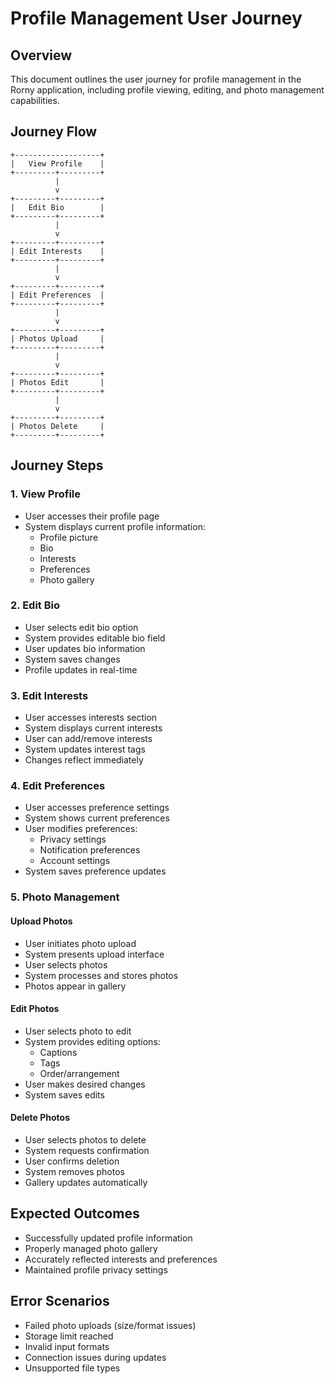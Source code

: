 # Profile Management User Journey

## Overview
This document outlines the user journey for profile management in the Rorny application, including profile viewing, editing, and photo management capabilities.

## Journey Flow
```
+-------------------+
|   View Profile    |
+---------+---------+
          |
          v
+---------+---------+
|   Edit Bio        |
+---------+---------+
          |
          v
+---------+---------+
| Edit Interests    |
+---------+---------+
          |
          v
+---------+---------+
| Edit Preferences  |
+---------+---------+
          |
          v
+---------+---------+
| Photos Upload     |
+---------+---------+
          |
          v
+---------+---------+
| Photos Edit       |
+---------+---------+
          |
          v
+---------+---------+
| Photos Delete     |
+---------+---------+
```

## Journey Steps

### 1. View Profile
- User accesses their profile page
- System displays current profile information:
  - Profile picture
  - Bio
  - Interests
  - Preferences
  - Photo gallery

### 2. Edit Bio
- User selects edit bio option
- System provides editable bio field
- User updates bio information
- System saves changes
- Profile updates in real-time

### 3. Edit Interests
- User accesses interests section
- System displays current interests
- User can add/remove interests
- System updates interest tags
- Changes reflect immediately

### 4. Edit Preferences
- User accesses preference settings
- System shows current preferences
- User modifies preferences:
  - Privacy settings
  - Notification preferences
  - Account settings
- System saves preference updates

### 5. Photo Management
#### Upload Photos
- User initiates photo upload
- System presents upload interface
- User selects photos
- System processes and stores photos
- Photos appear in gallery

#### Edit Photos
- User selects photo to edit
- System provides editing options:
  - Captions
  - Tags
  - Order/arrangement
- User makes desired changes
- System saves edits

#### Delete Photos
- User selects photos to delete
- System requests confirmation
- User confirms deletion
- System removes photos
- Gallery updates automatically

## Expected Outcomes
- Successfully updated profile information
- Properly managed photo gallery
- Accurately reflected interests and preferences
- Maintained profile privacy settings

## Error Scenarios
- Failed photo uploads (size/format issues)
- Storage limit reached
- Invalid input formats
- Connection issues during updates
- Unsupported file types

